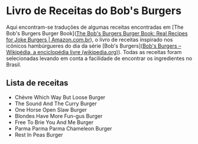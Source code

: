 # Livro de Receitas do Bob's Burgers



Aqui encontram-se traduções de algumas receitas encontradas em [The Bob's Burgers Burger Book]([The Bob's Burgers Burger Book: Real Recipes for Joke Burgers | Amazon.com.br](https://www.amazon.com.br/Bobs-Burgers-Burger-Book-Recipes/dp/0789331144/ref=asc_df_0789331144/?tag=googleshopp00-20&linkCode=df0&hvadid=379792531118&hvpos=&hvnetw=g&hvrand=2673565096446344623&hvpone=&hvptwo=&hvqmt=&hvdev=c&hvdvcmdl=&hvlocint=&hvlocphy=1001773&hvtargid=pla-435494665085&psc=1)), o livro de receitas inspirado nos icônicos hambúrgueres do dia da série [Bob's Burgers]([Bob's Burgers – Wikipédia, a enciclopédia livre (wikipedia.org)](https://pt.wikipedia.org/wiki/Bob's_Burgers)). Todas as receitas foram selecionadas levando em conta a facilidade de encontrar os ingredientes no Brasil.



## Lista de receitas

- Chèvre Which Way But Loose Burger
- The Sound And The Curry Burger
- One Horse Open Slaw Burger
- Blondes Have More Fun-gus Burger
- Free To Brie You And Me Burger
- Parma Parma Parma Chameleon Burger
- Rest In Peas Burger
